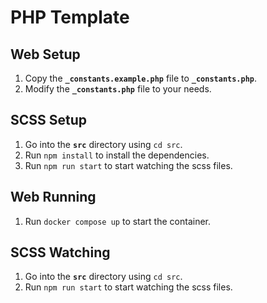 # PHP Template

## Web Setup
1. Copy the **`_constants.example.php`** file to **`_constants.php`**.
2. Modify the **`_constants.php`** file to your needs.

## SCSS Setup
1. Go into the **`src`** directory using `cd src`.
2. Run `npm install` to install the dependencies.
3. Run `npm run start` to start watching the scss files.

## Web Running
1. Run `docker compose up` to start the container.

## SCSS Watching
1. Go into the **`src`** directory using `cd src`.
2. Run `npm run start` to start watching the scss files.
